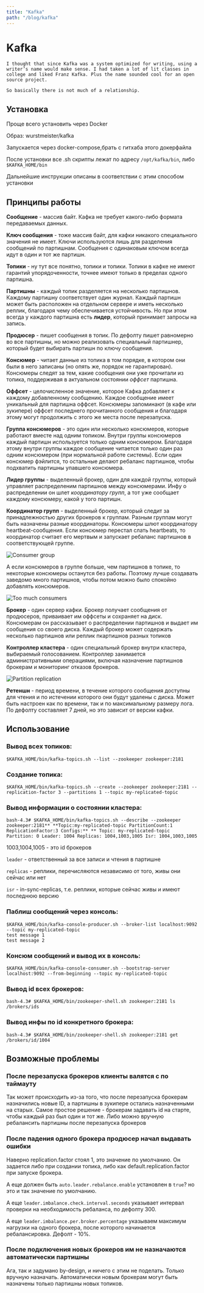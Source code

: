 ```yaml
---
title: "Kafka"
path: "/blog/kafka"
---
```

# Kafka

```
I thought that since Kafka was a system optimized for writing, using a writer’s name would make sense. I had taken a lot of lit classes in college and liked Franz Kafka. Plus the name sounded cool for an open source project.

So basically there is not much of a relationship.
```

## Установка

Проще всего установить через Docker

Образ: wurstmeister/kafka

Запускается через docker-compose,брать с гитхаба этого докерфайла

После установки все .sh скрипты лежат по адресу ```/opt/kafka/bin```, либо ```$KAFKA_HOME/bin```

Дальнейшие инструкции описаны в соответствии с этим способом установки

## Принципы работы

**Сообщение** - массив байт. Кафка не требует какого-либо формата передаваемых данных.

**Ключ сообщения** - тоже массив байт, для кафки никакого специального значения не имеет. Ключи используются лишь для разделения сообщений по партишнам. Сообщения с одинаковым ключом всегда идут в один и тот же партишн.

**Топики** - ну тут все понятно, топики и топики. Топики в кафке не имеют гарантий упорядоченности, точнее имеют только в пределах одного партишна.

**Партишны** - каждый топик разделяется на несколько партишнов. Каждому партишну соответствует один журнал. Каждый партишн может быть расположен на отдельном сервере и иметь несколько реплик, благодаря чему обеспечивается устойчивость. Но при этом всегда у каждого партишна есть **лидер**, который принимает запросы на запись.

**Продюсер** - пишет сообщения в топик. По дефолту пишет равномерно во все партишны, но можно реализовать специальный партишнер, который будет выбирать партишн по ключу сообщения.

**Консюмер** - читает данные из топика в том порядке, в котором они были в него записаны (но опять же, порядок не гарантирован). Консюмеры следят за тем, какие сообщения они уже прочитали из топика, поддерживая в актуальном состоянии *оффсет* партишна. 

**Оффсет** - целочисленное значение, которое Кафка добавляет к каждому добавленному сообщению. Каждое сообщение имеет уникальный для партишна оффсет. Консюмеры запоминают (в кафе или зукипере) оффсет последнего прочитанного сообщения и благодаря этому могут продолжить с этого же места после перезапуска.

**Группа консюмеров** - это один или несколько консюмеров, которые работают вместе над одним топиком. Внутри группы консюмеров каждый партишн используется только одним консюмером. Благодаря этому внутри группы каждое сообщение читается только один раз одним консюмером (при нормальной работе системы). Если один консюмер фэйлится, то остальные делают ребаланс партишнов, чтобы подхватить партишны упавшего консюмера.

**Лидер группы** - выделенный брокер, один для каждой группы, который управляет распределеним партишнов между консюмерами. Инфу о распределении он шлет *координатору групп*, а тот уже сообщает каждому консюмеру, какой у того партишн.

**Координатор групп** - выделенный брокер, который следит за принадлежностью других брокеров к группам. Разным группам могут быть назначены разные координаторы. Консюмеры шлют координатору heartbeat-сообщения. Если консюмер перестал слать heartbeats, то координатор считает его мертвым и запускает ребаланс партишнов в соответствующей группе.

![Consumer group](kafka-consumer-group.png)

А если консюмеров в группе больше, чем партишнов в топике, то некоторые консюмеры останутся без работы. Поэтому лучше создавать заведомо много партишнов, чтобы потом можно было спокойно добавлять консюмеров.

![Too much consumers](kafka-too-much-consumers.png)

**Брокер** - один сервер кафки. Брокер получает сообщения от продюсеров, приваивает им оффсеты и сохраняет на диск. Консюмерам он рассказывает о распределении партишнов и выдает им сообщения со своего диска. Каждый брокер может содержать несколько партишнов или реплик пкартишнов разных топиков

**Контроллер кластера** - один специальный брокер внутри кластера, выбираемый голосованием. Контроллер занимается административными операциями, включая назначение партишнов брокерам и мониторинг отказов брокеров.

![Partition replication](kafka-partition-replication.png)

**Ретеншн** - период времени, в течение которого сообщения доступны для чтения и по истечении которого они будут удалены с диска. Может быть настроен как по времени, так и по максимальному размеру лога. По дефолту составляет 7 дней, но это зависит от версии кафки. 

## Использование

### Вывод всех топиков:

```shell
$KAFKA_HOME/bin/kafka-topics.sh --list --zookeeper zookeeper:2181
```

### Создание топика:

```
$KAFKA_HOME/bin/kafka-topics.sh --create --zookeeper zookeeper:2181 --replication-factor 3 --partitions 1 --topic my-replicated-topic
```

### Вывод информации о состоянии кластера:

```bash-4.3# $KAFKA_HOME/bin/kafka-topics.sh --describe --zookeeper zookeeper:2181** **Topic:my-replicated-topic PartitionCount:1 ReplicationFactor:3 Configs:** ** Topic: my-replicated-topic Partition: 0 Leader: 1004 Replicas: 1004,1003,1005 Isr: 1004,1003,1005```

1003,1004,1005 - это id брокеров

```leader``` - ответственный за все записи и чтения в партишне

```replicas``` - реплики, перечисляются независимо от того, живы они сейчас или нет

```isr``` - in-sync-replicas, т.е. реплики, которые сейчас живы и имеют последнюю версию

### Паблиш сообщений через консоль:

```
$KAFKA_HOME/bin/kafka-console-producer.sh --broker-list localhost:9092 --topic my-replicated-topic
test message 1
test message 2
```

### Консюм сообщений и вывод их в консоль:

```$KAFKA_HOME/bin/kafka-console-consumer.sh --bootstrap-server localhost:9092 --from-beginning --topic my-replicated-topic ```

### Вывод id всех брокеров:

```bash-4.3# $KAFKA_HOME/bin/zookeeper-shell.sh zookeeper:2181 ls /brokers/ids```

### Вывод инфы по id конкретного брокера:

```bash-4.3# $KAFKA_HOME/bin/zookeeper-shell.sh zookeeper:2181 get /brokers/id/1004```

## Возможные проблемы

### После перезапуска брокеров клиенты валятся с по таймауту

Так может происходить из-за того, что после перезапуска брокерам назначились новые ID, а партишны в зукипере остались назначенными на старых. Самое простое решение - брокерам задавать id на старте, чтобы каждый раз был один и тот же. Либо можно вручную ребалансить партишны после перезапуска брокеров

### После падения одного брокера продюсер начал выдавать ошибки

Наверно replication.factor стоял 1, это значение по умолчанию. Он задается либо при создании топика, либо как default.replication.factor при запуске брокера.

А еще должен быть `auto.leader.rebalance.enable` установлен в `true`? но это и так значение по умолчанию.

А еще `leader.imbalance.check.interval.seconds` указывает интервал проверки на необходимость ребаланса, по дефолту 300.

А еще `leader.imbalance.per.broker.percentage` указываем максимум нагрузки на одного брокера, после которого начинается ребалансировка. Дефолт - 10%.

### После подключения новых брокеров им не назначаются автоматически партишны

Ага, так и задумано by-design, и ничего с этим не поделать. Только вручную назначать. Автоматически новым брокерам могут быть назначены только партишны новых топиков.